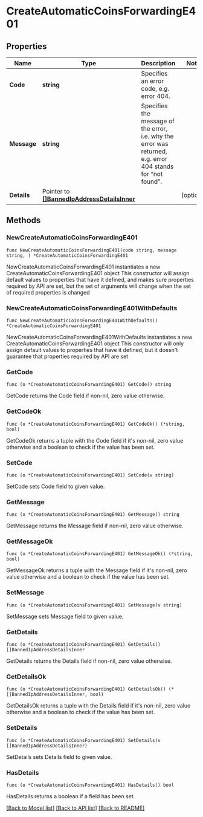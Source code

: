 # CreateAutomaticCoinsForwardingE401

## Properties

Name | Type | Description | Notes
------------ | ------------- | ------------- | -------------
**Code** | **string** | Specifies an error code, e.g. error 404. | 
**Message** | **string** | Specifies the message of the error, i.e. why the error was returned, e.g. error 404 stands for “not found”. | 
**Details** | Pointer to [**[]BannedIpAddressDetailsInner**](BannedIpAddressDetailsInner.md) |  | [optional] 

## Methods

### NewCreateAutomaticCoinsForwardingE401

`func NewCreateAutomaticCoinsForwardingE401(code string, message string, ) *CreateAutomaticCoinsForwardingE401`

NewCreateAutomaticCoinsForwardingE401 instantiates a new CreateAutomaticCoinsForwardingE401 object
This constructor will assign default values to properties that have it defined,
and makes sure properties required by API are set, but the set of arguments
will change when the set of required properties is changed

### NewCreateAutomaticCoinsForwardingE401WithDefaults

`func NewCreateAutomaticCoinsForwardingE401WithDefaults() *CreateAutomaticCoinsForwardingE401`

NewCreateAutomaticCoinsForwardingE401WithDefaults instantiates a new CreateAutomaticCoinsForwardingE401 object
This constructor will only assign default values to properties that have it defined,
but it doesn't guarantee that properties required by API are set

### GetCode

`func (o *CreateAutomaticCoinsForwardingE401) GetCode() string`

GetCode returns the Code field if non-nil, zero value otherwise.

### GetCodeOk

`func (o *CreateAutomaticCoinsForwardingE401) GetCodeOk() (*string, bool)`

GetCodeOk returns a tuple with the Code field if it's non-nil, zero value otherwise
and a boolean to check if the value has been set.

### SetCode

`func (o *CreateAutomaticCoinsForwardingE401) SetCode(v string)`

SetCode sets Code field to given value.


### GetMessage

`func (o *CreateAutomaticCoinsForwardingE401) GetMessage() string`

GetMessage returns the Message field if non-nil, zero value otherwise.

### GetMessageOk

`func (o *CreateAutomaticCoinsForwardingE401) GetMessageOk() (*string, bool)`

GetMessageOk returns a tuple with the Message field if it's non-nil, zero value otherwise
and a boolean to check if the value has been set.

### SetMessage

`func (o *CreateAutomaticCoinsForwardingE401) SetMessage(v string)`

SetMessage sets Message field to given value.


### GetDetails

`func (o *CreateAutomaticCoinsForwardingE401) GetDetails() []BannedIpAddressDetailsInner`

GetDetails returns the Details field if non-nil, zero value otherwise.

### GetDetailsOk

`func (o *CreateAutomaticCoinsForwardingE401) GetDetailsOk() (*[]BannedIpAddressDetailsInner, bool)`

GetDetailsOk returns a tuple with the Details field if it's non-nil, zero value otherwise
and a boolean to check if the value has been set.

### SetDetails

`func (o *CreateAutomaticCoinsForwardingE401) SetDetails(v []BannedIpAddressDetailsInner)`

SetDetails sets Details field to given value.

### HasDetails

`func (o *CreateAutomaticCoinsForwardingE401) HasDetails() bool`

HasDetails returns a boolean if a field has been set.


[[Back to Model list]](../README.md#documentation-for-models) [[Back to API list]](../README.md#documentation-for-api-endpoints) [[Back to README]](../README.md)


